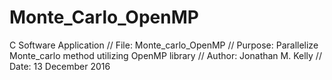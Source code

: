 # Monte_Carlo_OpenMP
C Software Application
// File: Monte_carlo_OpenMP
// Purpose: Parallelize Monte_carlo method utilizing OpenMP library
// Author: Jonathan M. Kelly
// Date: 13 December 2016
